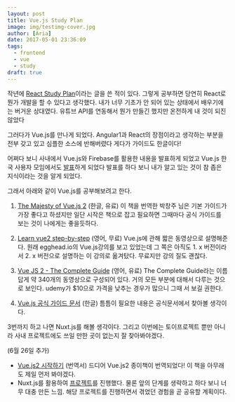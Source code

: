 ```yaml
---
layout: post
title: Vue.js Study Plan
image: img/testimg-cover.jpg
author: [Aria]
date: 2017-05-01 23:36:09
tags:
  - frontend
  - vue
  - study
draft: true
---
```


작년에 [React Study Plan](http://coding-with.me/2016/08/02/react-study-plan/)이라는 글을 쓴 적이 있다.
그렇게 공부하면 당연히 React로 뭔가 개발을 할 수 있다고 생각했다.
내가 너무 기초가 안 되어 있는 상태에서 배우기에는 버거운 상대였다.
유튜브 API를 연동해서 뭔가 만들긴 했지만 온전하게 내 것이 되진 않았다

그러다가 Vue.js를 만나게 되었다. 
Angular1과 React의 장점이라고 생각하는 부분을 전부 갖고 있고 심플한 소스에 반해버렸다 
게다가 가이드도 한글이다!

어쩌다 보니 사내에서 Vue.js와 Firebase를 활용한 내용을 발표하게 되었고
Vue.js 한국 사용자 모임에서도 [발표](https://www.slideshare.net/shoo7830/vuejs-firebase-75249704)하게 되었다 
발표를 하다 보니 내가 알고 있는 것이 참 좁은 지식이라는 것을 알게 되었다.

그래서 아래와 같이 Vue.js를 공부해보려고 한다.

1. [The Majesty of Vue.js 2](https://leanpub.com/vuejs2-korean) (한글, 유료)
 이 책을 번역한 박창주 님은 기본 가이드가 가장 좋다고 하셨지만 일단 시작은 책으로 잡고 필요하면 그때마다 공식 가이드를 보는 것이 나에게는 좋을듯하다.
 
2. [Learn vue2 step-by-step](https://laracasts.com/series/learn-vue-2-step-by-step) (영어, 무료)
Vue.js에 관해 짧은 동영상으로 설명해준다. 원래 egghead.io의 Vue.js강의를 보고 있었는데 그 쪽은 아직도 1. x 버전이라서 2. x 버전으로 설명하는 이 강의로 옮겨탔다. 무료지만 강의 질도 괜찮다.
 
3. [Vue JS 2 - The Complete Guide](https://www.udemy.com/vuejs-2-the-complete-guide/learn/v4/overview) (영어, 유료)
The Complete Guide라는 이름답게 약 340개의 동영상으로 구성되어 있다. 거의 모든 부분에 대해서 다루는 것으로 보인다. udemy가 $10으로 가격을 낮추는 경우가 많으니 그때 서 보길 권한다.

4. [Vue.js 공식 가이드 문서](https://kr.vuejs.org) (한글)
틈틈이 필요한 내용은 공식문서에서 찾아볼 생각이다.

3번까지 하고 나면 Nuxt.js를 해볼 생각이다.
그리고 이번에는 토이프로젝트 뿐만 아니라 사내 프로젝트에도 쓰일 만한 곳이 없는지 잘 찾아봐야겠다.


(6월 26일 추가)
*  [Vue.js2 시작하기](http://www.aladin.co.kr/shop/wproduct.aspx?ItemId=109601291) (번역서)
드디어 Vue.js2 종이책이 번역되었다! 이 책을 아무래도 제일 먼저 봐야겠다.
* Nuxt.js를 활용하여 [프로젝트](https://www.hiworks.com/hiworks_beta)를 진행했다. 물론 앞의 단계를 생략하고 하다 보니 너무 대충 만든 느낌.
해당 프로젝트를 진행하면서 겪었던 경험을 곧 공유할 계획이다.


 
